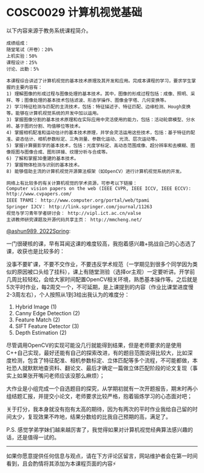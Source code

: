 
# COSC0029 计算机视觉基础

以下内容来源于教务系统课程简介。

```
成绩组成：
随堂笔试（开卷）：20%
上机实验：50% 
课程设计：25%
讨论、出勤：5%

本课程综合讲述了计算机视觉的基本技术原理及其开发和应用。完成本课程的学习，要求学生掌握的主要内容有： 
1) 理解图像的形成过程与图像处理的基本技术。其中，图像的形成过程包括：成像、照明、采样、等；图像处理的基本技术包括滤波、形态学操作、图像金字塔、几何变换等。 
2) 学习特征检测与匹配的主流技术，包括：特征描述子、特征匹配、边缘检测、Hough变换等。能够在计算机视觉系统的开发中加以运用。 
3) 掌握图像分割的基本技术原理和在实际应用中灵活使用的能力，包括：活动轮廓模型、分水岭、基于图的分割、均值移位等技术。 
4) 掌握相机配准和运动估计的基本技术原理，并学会灵活运用这些技术，包括：基于特征的配准、姿态估计、相机参数标定、三角测量、参数化运动、光流、层次运动等。 
5) 掌握计算摄影学的基本技术，包括：光度学标定、高动态范围成像、超分辨率和去模糊、图像抠图与图像合成、图形拼接、纹理分析与合成等。 
6) 了解和掌握3D重建的基本技术。 
7) 掌握物体检测与识别的基本技术。 
8) 能够借助主流的计算机视觉开源算法框架（如OpenCV）进行计算机视觉系统的开发。

网络上有比较多的有关计算机视觉的学术资源，可参考以下链接： 
Computer vision papers on the web (IEEE CVPR, IEEE ICCV, IEEE ECCV): http://www.cvpapers.com/ 
IEEE TPAMI： http://www.computer.org/portal/web/tpami 
Springer IJCV： http://link.springer.com/journal/11263 
视觉与学习青年学者研讨会： http://vipl.ict.ac.cn/valse 
主讲教师研究课题及开源代码共享主页： http://mmcheng.net/

```

[@ashun989, 2022Spring](https://github.com/ashun989):

一门很硬核的课，早有耳闻这课的难度较高，我抱着感兴趣+挑战自己的心态选了课，收获也是比较多的：

没事不要旷课，不要不交作业，不要违反学术规范（一学期见到很多个同学因为类似的原因被口头给了挂科），课上有随堂测验（选择or主观）一定要听讲。开学前几周比较轻松，会给大家时间配置OpenCV相关环境，熟悉基本操作等。之后就是5次平时作业，每2周交一个，不可延期，是上课提到的内容（作业比课堂进度慢2-3周左右），个人按照从1到3给出我认为的难度分：

1. Hybrid Image (1)
2. Canny Edge Detection (2)
3. Feature Match (2)
4. SIFT Feature Detector (3)
5. Depth Estimation (2)

尽管调用OpenCV的实现可能没几行就能得到结果，但是老师要求的是使用C++自己实现，最好还能有自己的探索改进，有的题目范围说得比较大，比如深度检测，包含了特征配准、相机参数标定、立体匹配等多个流程，不可能都做，本社恐人就默默地查资料、翻论文、最后才确定一篇做立体匹配阶段的论文复现（事实上如果张开嘴问老师应该没那么麻烦）；

大作业是小组完成一个自选题目的探究，从学期初就有一次开题报告，期末时再小组结题汇报，并提交小论文，老师要求比较严格，抱着锻炼学习的心态面对吧；

关于打分，我本身就没有抱有太高的期待，因为有两次的平时作业我给自己留的时间太少，复现效果不咋地，结果分数给的比我自己预期的高，满足了。

P.S. 感觉学弟学妹们越来越厉害了，我觉得如果对计算机视觉经典算法感兴趣的话，还是值得一试的。

---

如果你愿意提供任何信息与观点，请在下方评论区留言，网站维护者会在第一时间看到，且会酌情将其添加为本课程页面的内容⚡️
